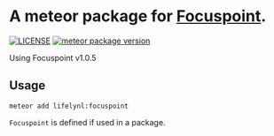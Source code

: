 # A meteor package for [Focuspoint](https://github.com/lifelynl/focuspoint).

[![LICENSE](http://img.shields.io/badge/LICENSE-MIT-brightgreen.svg)](http://opensource.org/licenses/MIT) [![meteor package version](http://img.shields.io/badge/atmosphere-1.1.0-brightgreen.svg)](https://atmospherejs.com/lifelynl/focuspoint)

Using Focuspoint v1.0.5


## Usage

```
meteor add lifelynl:focuspoint
```

`Focuspoint` is defined if used in a package.
